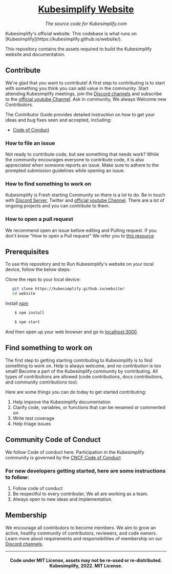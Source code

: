 <h1 align="center"><a href="https://kubesimplify.github.io/website/">Kubesimplify Website </a></h1>
<p align="center"><i>The source code for Kubesimplify.com</i></p>
Kubesimplify's official website. This codebase is what runs on [Kubesimplify](https://kubesimplify.github.io/website/). 

This repository contains the assets required to build the Kubesimplify website and documentation.

## Contribute
We're glad that you want to contribute! 
A first step to contributing is to start with something you think you can add value in the community. Start attending Kubesimplify meetings, join the [Discord channels](https://discord.gg/uFBC8MyeeU) and subscribe to the [official youtube Channel](https://www.youtube.com/c/saiyam911). Ask in community, We always Welcome new Contributors.

The Contributor Guide provides detailed instruction on how to get your ideas and bug fixes seen and accepted, including:
- [Code of Conduct](code-of-conduct.md)

### How to file an issue 
Not ready to contribute code, but see something that needs work? While the community encourages everyone to contribute code, it is also appreciated when someone reports an issue.
Make sure to adhere to the prompted submission guidelines while opening an issue. 

### How to find something to work on
Kubesimplify is Fresh starting Community so there is a lot to do. Be in touch with [Discord Server](https://discord.gg/uFBC8MyeeU), Twitter and [official youtube Channel](https://www.youtube.com/c/saiyam911). There are a lot of ongoing projects and you can contribute to them.  

### How to open a pull request
We recommend open an issue before editing and Pulling request. If you don't know "How to open a Pull request" We refer you to [this resource](https://opensource.com/article/19/7/create-pull-request-github)


## Prerequisites
To use this repository and to Run Kubesimplify's website on your local device, follow the below steps:

Clone the repo to your local device: 

```bash
   git clone https://kubesimplify.github.io/website/ 
   cd website
```
Install [npm](https://www.npmjs.com/)

```bash
    $ npm install 
```

```bash
    $ npm start
```

And then open up your web browser and go to [localhost:3000](http://localhost:3000).

## Find something to work on

The first step to getting starting contributing to Kubesimplify is to find something to work on. Help is always welcome, and no contribution is too small!
Become a part of the Kubesimplify community by contributing. All types of contributions are allowed (code contributions, docs contributions, and community contributions too).

Here are some things you can do today to get started contributing:

1. Help improve the Kubesimplify documentation
2. Clarify code, variables, or functions that can be renamed or commented on
3. Write test coverage
4. Help triage issues

## Community Code of Conduct
We follow Code of conduct here. Participation in the Kubesimplify community is governed by the [CNCF Code of Conduct](https://github.com/cncf/foundation/blob/master/code-of-conduct.md)

### For new developers getting started, here are some instructions to follow:
1. Follow code of conduct 
2. Be respectful to every contributer, We all are working as a team.
3. Always open to new ideas and implementation.

## Membership
We encourage all contributors to become members. We aim to grow an active, healthy community of contributors, reviewers, and code owners. Learn more about requirements and responsibilities of membership on our [Discord channels](https://discord.gg/uFBC8MyeeU).

---
<h4 align="center"> Code under MIT License, assets may not be re-used or re-distributed.
<br>
 Kubesimplify, 2022. MIT License.

[Docusaurus]: https://docusaurus.io/
[Kubesimplfy theme]: https://github.com/kubesimplify/branding
